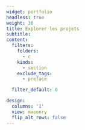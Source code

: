 ```yaml
---
widget: portfolio
headless: true
weight: 30
title: Explorer les projets
subtitle:
content:
  filters:
    folders:
      - c
    kinds:
      - section
    exclude_tags:
      - preface

  filter_default: 0

design:
  columns: '1'
  view: masonry
  flip_alt_rows: false
---
```

